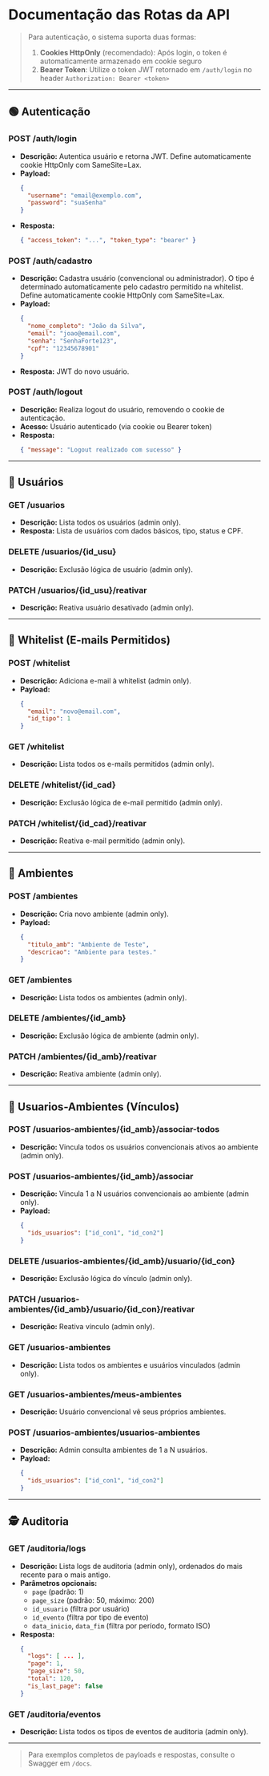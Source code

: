 # Documentação das Rotas da API

> Para autenticação, o sistema suporta duas formas:
>
> 1. **Cookies HttpOnly** (recomendado): Após login, o token é automaticamente armazenado em cookie seguro
> 2. **Bearer Token**: Utilize o token JWT retornado em `/auth/login` no header `Authorization: Bearer <token>`

---

## 🟢 Autenticação

### POST /auth/login

- **Descrição:** Autentica usuário e retorna JWT. Define automaticamente cookie HttpOnly com SameSite=Lax.
- **Payload:**
  ```json
  {
    "username": "email@exemplo.com",
    "password": "suaSenha"
  }
  ```
- **Resposta:**
  ```json
  { "access_token": "...", "token_type": "bearer" }
  ```

### POST /auth/cadastro

- **Descrição:** Cadastra usuário (convencional ou administrador). O tipo é determinado automaticamente pelo cadastro permitido na whitelist. Define automaticamente cookie HttpOnly com SameSite=Lax.
- **Payload:**
  ```json
  {
    "nome_completo": "João da Silva",
    "email": "joao@email.com",
    "senha": "SenhaForte123",
    "cpf": "12345678901"
  }
  ```
- **Resposta:** JWT do novo usuário.

### POST /auth/logout

- **Descrição:** Realiza logout do usuário, removendo o cookie de autenticação.
- **Acesso:** Usuário autenticado (via cookie ou Bearer token)
- **Resposta:**
  ```json
  { "message": "Logout realizado com sucesso" }
  ```

---

## 👤 Usuários

### GET /usuarios

- **Descrição:** Lista todos os usuários (admin only).
- **Resposta:** Lista de usuários com dados básicos, tipo, status e CPF.

### DELETE /usuarios/{id_usu}

- **Descrição:** Exclusão lógica de usuário (admin only).

### PATCH /usuarios/{id_usu}/reativar

- **Descrição:** Reativa usuário desativado (admin only).

---

## 📧 Whitelist (E-mails Permitidos)

### POST /whitelist

- **Descrição:** Adiciona e-mail à whitelist (admin only).
- **Payload:**
  ```json
  {
    "email": "novo@email.com",
    "id_tipo": 1
  }
  ```

### GET /whitelist

- **Descrição:** Lista todos os e-mails permitidos (admin only).

### DELETE /whitelist/{id_cad}

- **Descrição:** Exclusão lógica de e-mail permitido (admin only).

### PATCH /whitelist/{id_cad}/reativar

- **Descrição:** Reativa e-mail permitido (admin only).

---

## 🏢 Ambientes

### POST /ambientes

- **Descrição:** Cria novo ambiente (admin only).
- **Payload:**
  ```json
  {
    "titulo_amb": "Ambiente de Teste",
    "descricao": "Ambiente para testes."
  }
  ```

### GET /ambientes

- **Descrição:** Lista todos os ambientes (admin only).

### DELETE /ambientes/{id_amb}

- **Descrição:** Exclusão lógica de ambiente (admin only).

### PATCH /ambientes/{id_amb}/reativar

- **Descrição:** Reativa ambiente (admin only).

---

## 🔗 Usuarios-Ambientes (Vínculos)

### POST /usuarios-ambientes/{id_amb}/associar-todos

- **Descrição:** Vincula todos os usuários convencionais ativos ao ambiente (admin only).

### POST /usuarios-ambientes/{id_amb}/associar

- **Descrição:** Vincula 1 a N usuários convencionais ao ambiente (admin only).
- **Payload:**
  ```json
  {
    "ids_usuarios": ["id_con1", "id_con2"]
  }
  ```

### DELETE /usuarios-ambientes/{id_amb}/usuario/{id_con}

- **Descrição:** Exclusão lógica do vínculo (admin only).

### PATCH /usuarios-ambientes/{id_amb}/usuario/{id_con}/reativar

- **Descrição:** Reativa vínculo (admin only).

### GET /usuarios-ambientes

- **Descrição:** Lista todos os ambientes e usuários vinculados (admin only).

### GET /usuarios-ambientes/meus-ambientes

- **Descrição:** Usuário convencional vê seus próprios ambientes.

### POST /usuarios-ambientes/usuarios-ambientes

- **Descrição:** Admin consulta ambientes de 1 a N usuários.
- **Payload:**
  ```json
  {
    "ids_usuarios": ["id_con1", "id_con2"]
  }
  ```

---

## 🕵️ Auditoria

### GET /auditoria/logs

- **Descrição:** Lista logs de auditoria (admin only), ordenados do mais recente para o mais antigo.
- **Parâmetros opcionais:**
  - `page` (padrão: 1)
  - `page_size` (padrão: 50, máximo: 200)
  - `id_usuario` (filtra por usuário)
  - `id_evento` (filtra por tipo de evento)
  - `data_inicio`, `data_fim` (filtra por período, formato ISO)
- **Resposta:**
  ```json
  {
    "logs": [ ... ],
    "page": 1,
    "page_size": 50,
    "total": 120,
    "is_last_page": false
  }
  ```

### GET /auditoria/eventos

- **Descrição:** Lista todos os tipos de eventos de auditoria (admin only).

---

> Para exemplos completos de payloads e respostas, consulte o Swagger em `/docs`.
